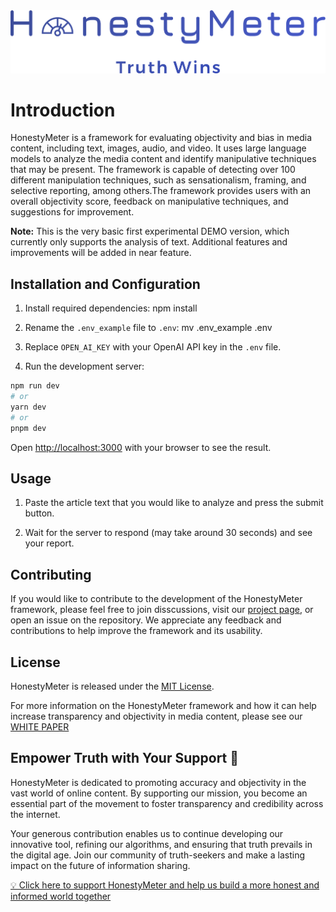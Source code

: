 <img src="./public/logo.png" alt="HonestyMeter - Truth Wins">


# Introduction

HonestyMeter is a framework for evaluating objectivity and bias in media content, including text, images, audio, and video. It uses large language models  to analyze the media content and identify manipulative techniques that may be present. The framework is capable of detecting over 100 different manipulation techniques, such as sensationalism, framing, and selective reporting, among others.The framework provides users with an overall objectivity score, feedback on manipulative techniques, and suggestions for improvement.

**Note:** This is the very basic first experimental DEMO version, which currently only supports the analysis of text. Additional features and improvements will be added in near feature.

## Installation and Configuration

1. Install required dependencies: npm install 
   
2. Rename the `.env_example` file to `.env`: mv .env_example .env

3. Replace `OPEN_AI_KEY` with your OpenAI API key in the `.env` file.

4. Run the development server:

```bash
npm run dev
# or
yarn dev
# or
pnpm dev
```

Open [http://localhost:3000](http://localhost:3000) with your browser to see the result.

## Usage

1. Paste the article text that you would like to analyze and press the submit button.

2. Wait for the server to respond (may take around 30 seconds) and see your report.

## Contributing 

If you would like to contribute to the development of the HonestyMeter framework, 
please feel free to join disscussions, visit our [project page](./projects/1), 
or open an issue on the repository.
We appreciate any feedback and contributions to help improve the framework and its usability.

## License

HonestyMeter is released under the [MIT License](https://opensource.org/licenses/MIT).

For more information on the HonestyMeter framework and how it can help increase transparency and objectivity in media content, please see our [WHITE PAPER](./WHITE_PAPER.md)

## Empower Truth with Your Support 🌟

HonestyMeter is dedicated to promoting accuracy and objectivity in the vast world of online content. By supporting our mission, you become an essential part of the movement to foster transparency and credibility across the internet.

Your generous contribution enables us to continue developing our innovative tool, refining our algorithms, and ensuring that truth prevails in the digital age. Join our community of truth-seekers and make a lasting impact on the future of information sharing.

[💡 Click here to support HonestyMeter and help us build a more honest and informed world together](https://www.paypal.com/donate/?hosted_button_id=2K88Y2UF99YRU)


